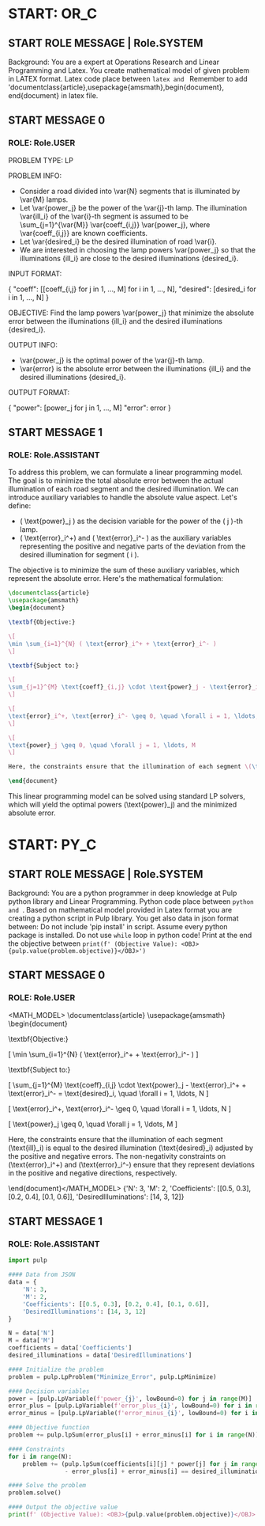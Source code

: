 # START: OR_C 
## START ROLE MESSAGE | Role.SYSTEM 
Background: You are a expert at Operations Research and Linear Programming and Latex. You create mathematical model of given problem in LATEX format. Latex code place between ```latex and ``` Remember to add 'documentclass{article},usepackage{amsmath},begin{document}, end{document} in latex file. 
## START MESSAGE 0 
### ROLE: Role.USER
<DESCRIPTION>
PROBLEM TYPE: LP

PROBLEM INFO: 

- Consider a road divided into \var{N} segments that is illuminated by \var{M} lamps.
- Let \var{power_j} be the power of the \var{j}-th lamp. The illumination \var{ill_i} of the \var{i}-th segment is assumed to be \sum_{j=1}^{\var{M}} \var{coeff_{i,j}} \var{power_j}, where \var{coeff_{i,j}} are known coefficients.
- Let \var{desired_i} be the desired illumination of road \var{i}. 
- We are interested in choosing the lamp powers \var{power_j} so that the illuminations {ill_i} are close to the desired illuminations {desired_i}. 

INPUT FORMAT: 

{
    "coeff": [[coeff_{i,j} for j in 1, ..., M] for i in 1, ..., N],
    "desired": [desired_i for i in 1, ..., N]
}

OBJECTIVE: Find the lamp powers \var{power_j} that minimize the absolute error between the illuminations {ill_i} and the desired illuminations {desired_i}.

OUTPUT INFO:

- \var{power_j} is the optimal power of the \var{j}-th lamp.
- \var{error} is the absolute error between the illuminations {ill_i} and the desired illuminations {desired_i}.

OUTPUT FORMAT:

{
    "power": [power_j for j in 1, ..., M]
    "error": error
}
</DESCRIPTION>


## START MESSAGE 1 
### ROLE: Role.ASSISTANT
To address this problem, we can formulate a linear programming model. The goal is to minimize the total absolute error between the actual illumination of each road segment and the desired illumination. We can introduce auxiliary variables to handle the absolute value aspect. Let's define:

- \( \text{power}_j \) as the decision variable for the power of the \( j \)-th lamp.
- \( \text{error}_i^+\) and \( \text{error}_i^- \) as the auxiliary variables representing the positive and negative parts of the deviation from the desired illumination for segment \( i \).

The objective is to minimize the sum of these auxiliary variables, which represent the absolute error. Here's the mathematical formulation:

```latex
\documentclass{article}
\usepackage{amsmath}
\begin{document}

\textbf{Objective:}

\[
\min \sum_{i=1}^{N} ( \text{error}_i^+ + \text{error}_i^- )
\]

\textbf{Subject to:}

\[
\sum_{j=1}^{M} \text{coeff}_{i,j} \cdot \text{power}_j - \text{error}_i^+ + \text{error}_i^- = \text{desired}_i, \quad \forall i = 1, \ldots, N
\]

\[
\text{error}_i^+, \text{error}_i^- \geq 0, \quad \forall i = 1, \ldots, N
\]

\[
\text{power}_j \geq 0, \quad \forall j = 1, \ldots, M
\]

Here, the constraints ensure that the illumination of each segment \(\text{ill}_i\) is equal to the desired illumination \(\text{desired}_i\) adjusted by the positive and negative errors. The non-negativity constraints on \(\text{error}_i^+\) and \(\text{error}_i^-\) ensure that they represent deviations in the positive and negative directions, respectively.

\end{document}
```

This linear programming model can be solved using standard LP solvers, which will yield the optimal powers \(\text{power}_j\) and the minimized absolute error.

# START: PY_C 
## START ROLE MESSAGE | Role.SYSTEM 
Background: You are a python programmer in deep knowledge at Pulp python library and Linear Programming. Python code place between ```python and ```. Based on mathematical model provided in Latex format you are creating a python script in Pulp library. You get also data in json format between: <DATA></DATA> Do not include 'pip install' in script. Assume every python package is installed. Do not use `while` loop in python code! Print at the end the objective between <OBJ></OBJ> `print(f' (Objective Value): <OBJ>{pulp.value(problem.objective)}</OBJ>')` 
## START MESSAGE 0 
### ROLE: Role.USER
<MATH_MODEL>
\documentclass{article}
\usepackage{amsmath}
\begin{document}

\textbf{Objective:}

\[
\min \sum_{i=1}^{N} ( \text{error}_i^+ + \text{error}_i^- )
\]

\textbf{Subject to:}

\[
\sum_{j=1}^{M} \text{coeff}_{i,j} \cdot \text{power}_j - \text{error}_i^+ + \text{error}_i^- = \text{desired}_i, \quad \forall i = 1, \ldots, N
\]

\[
\text{error}_i^+, \text{error}_i^- \geq 0, \quad \forall i = 1, \ldots, N
\]

\[
\text{power}_j \geq 0, \quad \forall j = 1, \ldots, M
\]

Here, the constraints ensure that the illumination of each segment \(\text{ill}_i\) is equal to the desired illumination \(\text{desired}_i\) adjusted by the positive and negative errors. The non-negativity constraints on \(\text{error}_i^+\) and \(\text{error}_i^-\) ensure that they represent deviations in the positive and negative directions, respectively.

\end{document}</MATH_MODEL>
<DATA>
{'N': 3, 'M': 2, 'Coefficients': [[0.5, 0.3], [0.2, 0.4], [0.1, 0.6]], 'DesiredIlluminations': [14, 3, 12]}</DATA>


## START MESSAGE 1 
### ROLE: Role.ASSISTANT
```python
import pulp

#### Data from JSON
data = {
    'N': 3,
    'M': 2,
    'Coefficients': [[0.5, 0.3], [0.2, 0.4], [0.1, 0.6]],
    'DesiredIlluminations': [14, 3, 12]
}

N = data['N']
M = data['M']
coefficients = data['Coefficients']
desired_illuminations = data['DesiredIlluminations']

#### Initialize the problem
problem = pulp.LpProblem("Minimize_Error", pulp.LpMinimize)

#### Decision variables
power = [pulp.LpVariable(f'power_{j}', lowBound=0) for j in range(M)]
error_plus = [pulp.LpVariable(f'error_plus_{i}', lowBound=0) for i in range(N)]
error_minus = [pulp.LpVariable(f'error_minus_{i}', lowBound=0) for i in range(N)]

#### Objective function
problem += pulp.lpSum(error_plus[i] + error_minus[i] for i in range(N))

#### Constraints
for i in range(N):
    problem += (pulp.lpSum(coefficients[i][j] * power[j] for j in range(M))
                - error_plus[i] + error_minus[i] == desired_illuminations[i])

#### Solve the problem
problem.solve()

#### Output the objective value
print(f' (Objective Value): <OBJ>{pulp.value(problem.objective)}</OBJ>')
```


